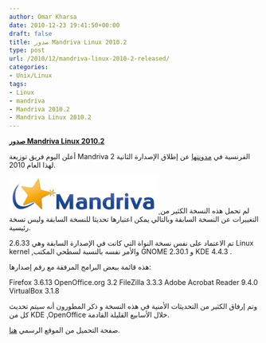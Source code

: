 ```yaml
---
author: Omar Kharsa
date: 2010-12-23 19:41:50+00:00
draft: false
title: صدور Mandriva Linux 2010.2
type: post
url: /2010/12/mandriva-linux-2010-2-released/
categories:
- Unix/Linux
tags:
- Linux
- mandriva
- Mandriva 2010.2
- Mandriva Linux 2010.2
---
```


**[صدور Mandriva Linux 2010.2](https://www.it-scoop.com/2010/12/mandriva-linux-2010-2-released/)**




أعلن اليوم فريق توزيعة Mandriva الفرنسية في [مدونتها](http://blog.mandriva.com/2010/12/23/mandriva-2010-2-is-out) عن إطلاق الإصدارة الثانية 2 لهذا العام 2010.


[![](mandrivalogo-300x75.jpg)
](https://www.it-scoop.com/2010/12/mandriva-linux-2010-2-released/)لم تحمل هذه النسخة الكثير من التغييرات عن النسخة السابقة وبالتالي يمكن اعتبارها تحديثا للنسخة السابقة وليس نسخة رئيسية.

تم الاعتماد على نفس نسخة النواة التي كانت في الإصدارة السابقة وهي 2.6.33 Linux kernel ,واﻷمر نفسه بالنسبة لسطحي المكتب GNOME 2.30.1 و KDE 4.4.3 .

هذه قائمة ببعض البرامج المرفقة مع رقم إصدارها:

Firefox 3.6.13
OpenOffice.org 3.2
FileZilla 3.3.3
Adobe Acrobat Reader 9.4.0
VirtualBox 3.1.8

وتم إرفاق الكثير من التحديثات الأمنية في هذه النسخة و ذكر المطورون أنه سيتم تحديث كل من KDE ,OpenOffice خلال الأسابيع القليلة القادمة.

صفحة التحميل من الموقع الرسمي [هنا](http://www2.mandriva.com/downloads/).
